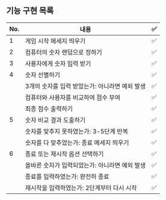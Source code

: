 ## 기능 구현 목록

| No. | 내용                                           | ✅  |
| --- | ---------------------------------------------- | --- |
| 1   | 게임 시작 메세지 띄우기                        | ✅  |
| 2   | 컴퓨터의 숫자 랜덤으로 정하기                  | ✅  |
| 3   | 사용자에게 숫자 입력 받기                      | ✅  |
| 4   | 숫자 선별하기                                  | ✅  |
|     | 3개의 숫자를 입력 받았는가: 아니라면 예외 발생 | ✅  |
|     | 컴퓨터와 사용자를 비교하여 점수 부여           | ✅  |
|     | 최종 점수 출력하기                             | ✅  |
| 5   | 숫자 비교 결과 도출하기                        | ✅  |
|     | 숫자를 맞추지 못하였는가: 3-5단계 반복         | ✅  |
|     | 숫자를 다 맞추었는가: 종료 메세지 띄우기       | ✅  |
| 6   | 종료 또는 재시작 옵션 선택하기                 | ✅  |
|     | 올바른 숫자가 입력되었는가: 아니라면 예외 발생 | ✅  |
|     | 종료를 입력하였는가: 완전히 종료               | ✅  |
|     | 재시작을 입력하였는가: 2단계부터 다시 시작     | ✅  |
